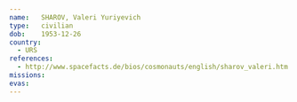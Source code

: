 ```yaml
---
name:	SHAROV, Valeri Yuriyevich 
type:	civilian
dob:	1953-12-26
country:
  - URS
references:
  - http://www.spacefacts.de/bios/cosmonauts/english/sharov_valeri.htm
missions:
evas:
---
```

